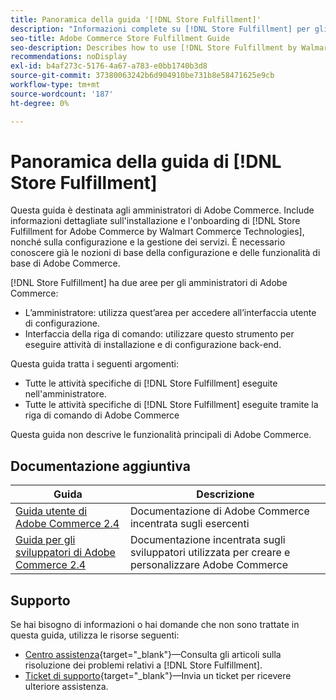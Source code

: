 ```yaml
---
title: Panoramica della guida '[!DNL Store Fulfillment]'
description: "Informazioni complete su [!DNL Store Fulfillment] per gli amministratori di Adobe Commerce, incluse l'installazione e l'onboarding."
seo-title: Adobe Commerce Store Fulfillment Guide
seo-description: Describes how to use [!DNL Store Fulfillment by Walmart Commerce Technologies] services with Adobe Commerce.
recommendations: noDisplay
exl-id: b4af273c-5176-4a67-a783-e0bb1740b3d8
source-git-commit: 37380063242b6d904910be731b8e58471625e9cb
workflow-type: tm+mt
source-wordcount: '187'
ht-degree: 0%

---
```


# Panoramica della guida di [!DNL Store Fulfillment]

Questa guida è destinata agli amministratori di Adobe Commerce. Include informazioni dettagliate sull&#39;installazione e l&#39;onboarding di [!DNL Store Fulfillment for Adobe Commerce by Walmart Commerce Technologies], nonché sulla configurazione e la gestione dei servizi. È necessario conoscere già le nozioni di base della configurazione e delle funzionalità di base di Adobe Commerce.

[!DNL Store Fulfillment] ha due aree per gli amministratori di Adobe Commerce:

* L’amministratore: utilizza quest’area per accedere all’interfaccia utente di configurazione.
* Interfaccia della riga di comando: utilizzare questo strumento per eseguire attività di installazione e di configurazione back-end.

Questa guida tratta i seguenti argomenti:

* Tutte le attività specifiche di [!DNL Store Fulfillment] eseguite nell&#39;amministratore.
* Tutte le attività specifiche di [!DNL Store Fulfillment] eseguite tramite la riga di comando di Adobe Commerce

Questa guida non descrive le funzionalità principali di Adobe Commerce.

## Documentazione aggiuntiva

| Guida | Descrizione |
|-----------------------------------------------------------------------|----------------------------------------------------------------------------|
| [Guida utente di Adobe Commerce 2.4](https://experienceleague.adobe.com/en/docs/commerce-admin/user-guides/home) | Documentazione di Adobe Commerce incentrata sugli esercenti |
| [Guida per gli sviluppatori di Adobe Commerce 2.4](https://developer.adobe.com/commerce/docs/) | Documentazione incentrata sugli sviluppatori utilizzata per creare e personalizzare Adobe Commerce |

## Supporto

Se hai bisogno di informazioni o hai domande che non sono trattate in questa guida, utilizza le risorse seguenti:

* [Centro assistenza](https://experienceleague.adobe.com/docs/commerce-knowledge-base/kb/help-center-guide/magento-help-center-user-guide.html#submit-ticket){target="_blank"}—Consulta gli articoli sulla risoluzione dei problemi relativi a [!DNL Store Fulfillment].
* [Ticket di supporto](https://experienceleague.adobe.com/docs/commerce-knowledge-base/kb/help-center-guide/magento-help-center-user-guide.html#submit-ticket){target="_blank"}—Invia un ticket per ricevere ulteriore assistenza.
